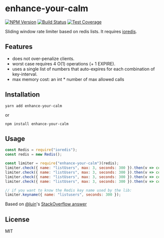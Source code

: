 # enhance-your-calm

[![NPM Version](https://img.shields.io/npm/v/enhance-your-calm.svg)](https://www.npmjs.com/package/enhance-your-calm)
[![Build Status](https://travis-ci.org/deviousdodo/enhance-your-calm.svg?branch=master)](https://travis-ci.org/deviousdodo/enhance-your-calm)
[![Test Coverage](https://img.shields.io/codecov/c/github/deviousdodo/enhance-your-calm/master.svg)](https://codecov.io/github/deviousdodo/enhance-your-calm/)

Sliding window rate limiter based on redis lists. It requires [ioredis](https://github.com/luin/ioredis).

## Features

* does not over-penalize clients.
* worst case requires 4 O(1) operations (+ 1 EXPIRE).
* uses a single list of numbers that auto-expires for each combination of key-interval.
* max memory cost: an int * number of max allowed calls

## Installation

```shell
yarn add enhance-your-calm
```
or
```shell
npm install enhance-your-calm
```

## Usage

```js
const Redis = require("ioredis");
const redis = new Redis();

const limiter = require("enhance-your-calm")(redis);
limiter.check({ name: "listUsers", max: 3, seconds: 300 }).then(v => console.log(v)); // logs true
limiter.check({ name: "listUsers", max: 3, seconds: 300 }).then(v => console.log(v)); // logs true
limiter.check({ name: "listUsers", max: 3, seconds: 300 }).then(v => console.log(v)); // logs true
limiter.check({ name: "listUsers", max: 3, seconds: 300 }).then(v => console.log(v)); // logs false

// if you want to know the Redis key name used by the lib:
limiter.keyname({ name: "listusers", seconds: 300 });
```

Based on [@luin](https://github.com/luin)'s [StackOverflow answer](https://stackoverflow.com/questions/13175050/how-to-implement-rate-limiting-using-redis)

## License

MIT
